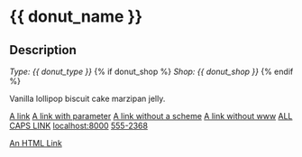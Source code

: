 # {{ donut_name }}

## Description

_Type: {{ donut_type }}_
{% if donut_shop %}
_Shop: {{ donut_shop }}_
{% endif %}

Vanilla lollipop biscuit cake marzipan jelly.

[A link](https://www.example.com)
[A link with parameter](https://www.example.com/?foo=bar)
[A link without a scheme](www.example.com)
[A link without www](example.com)
[ALL CAPS LINK](HTTP://WWW.EXAMPLE.COM)
[localhost:8000](http://localhost:8000)
[555-2368](tel:5552368)

<a href="https://www.example.com/html">An HTML Link</a>
